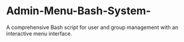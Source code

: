 # Admin-Menu-Bash-System-
A comprehensive Bash script for user and group management with an interactive menu interface.
